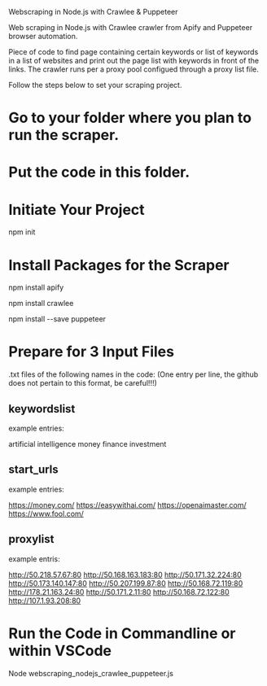 Webscraping in Node.js with Crawlee & Puppeteer

Web scraping in Node.js with Crawlee crawler from Apify and Puppeteer browser automation.

Piece of code to find page containing certain keywords or list of keywords in a list of websites and  print out the page list with keywords in front of the links. The crawler runs per a proxy pool configued through a proxy list file.


Follow the steps below to set your scraping project.

Go to your folder where you plan to run the scraper.
======================================

Put the code in this folder.
=====================

Initiate Your Project
===============
npm init


Install Packages for the Scraper
=======================

npm install apify

npm install crawlee 

npm install --save puppeteer



Prepare for 3 Input Files
====================
.txt files of the following names in the code: (One entry per line, the github does not pertain to this format, be careful!!!)

keywordslist
-----------------
example entries:

artificial intelligence
money
finance
investment


start_urls
--------------
example entries:

https://money.com/
https://easywithai.com/
https://openaimaster.com/
https://www.fool.com/


proxylist
-----------
example entris:

http://50.218.57.67:80
http://50.168.163.183:80
http://50.171.32.224:80
http://50.173.140.147:80
http://50.207.199.87:80
http://50.168.72.119:80
http://178.21.163.24:80
http://50.171.2.11:80
http://50.168.72.122:80
http://107.1.93.208:80


Run the Code in Commandline or within VSCode
=======================================

Node webscraping_nodejs_crawlee_puppeteer.js

